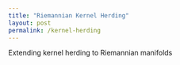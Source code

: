 ```yaml
---
title: "Riemannian Kernel Herding"
layout: post
permalink: /kernel-herding
---
```


Extending kernel herding to Riemannian manifolds 
<!--more--> 